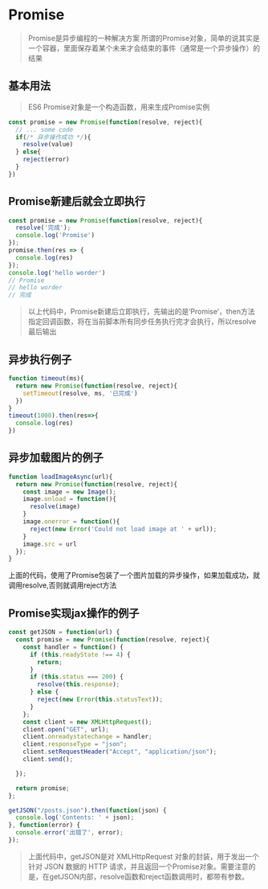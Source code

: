 # Promise

> Promise是异步编程的一种解决方案
> 所谓的Promise对象，简单的说其实是一个容器，里面保存着某个未来才会结束的事件（通常是一个异步操作）的结果

## 基本用法 
> ES6 Promise对象是一个构造函数，用来生成Promise实例
```javascript
const promise = new Promise(function(resolve, reject){
  // ... some code
  if(/* 异步操作成功 */){
    resolve(value)
  } else{
    reject(error)
  }
})
```


## Promise新建后就会立即执行
```javascript
const promise = new Promise(function(resolve, reject){
  resolve('完成');
  console.log('Promise')
});
promise.then(res => {
  console.log(res)
});
console.log('hello worder')
// Promise
// hello worder
// 完成
```
> 以上代码中，Promise新建后立即执行，先输出的是‘Promise’，then方法指定回调函数，将在当前脚本所有同步任务执行完才会执行，所以resolve最后输出


## 异步执行例子
```javascript
function timeout(ms){
  return new Promise(function(resolve, reject){
    setTimeout(resolve, ms, '已完成')
  })
}
timeout(1000).then(res=>{
  console.log(res)
})
```


## 异步加载图片的例子
```javascript
function loadImageAsync(url){
  return new Promise(function(resolve, reject){
    const image = new Image();
    image.onload = function(){
      resolve(image)
    }
    image.onerror = function(){
      reject(new Error('Could not load image at ' + url));
    }
    image.src = url
  }); 
}
```
上面的代码，使用了Promise包装了一个图片加载的异步操作，如果加载成功，就调用resolve,否则就调用reject方法


## Promise实现jax操作的例子

```javascript
const getJSON = function(url) {
  const promise = new Promise(function(resolve, reject){
    const handler = function() {
      if (this.readyState !== 4) {
        return;
      }
      if (this.status === 200) {
        resolve(this.response);
      } else {
        reject(new Error(this.statusText));
      }
    };
    const client = new XMLHttpRequest();
    client.open("GET", url);
    client.onreadystatechange = handler;
    client.responseType = "json";
    client.setRequestHeader("Accept", "application/json");
    client.send();

  });

  return promise;
};

getJSON("/posts.json").then(function(json) {
  console.log('Contents: ' + json);
}, function(error) {
  console.error('出错了', error);
});
```
>上面代码中，getJSON是对 XMLHttpRequest 对象的封装，用于发出一个针对 JSON 数据的 HTTP 请求，并且返回一个Promise对象。需要注意的是，在getJSON内部，resolve函数和reject函数调用时，都带有参数。



